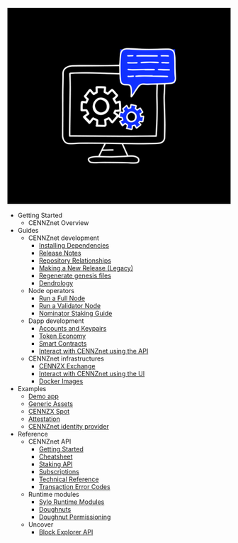 ![Centrality](./images/cogs.png)

- Getting Started
    - CENNZnet Overview
- Guides
    - CENNZnet development
        - [Installing Dependencies](Guides/CENNZnet%20development/Installing-Dependencies)
        - [Release Notes](Guides/CENNZnet%20development/Release-Notes)
        - [Repository Relationships](Guides/CENNZnet%20development/Repository-Relationships)
        - [Making a New Release (Legacy)](Guides/CENNZnet%20development/Making-a-New-Release)
        - [Regenerate genesis files](Guides/CENNZnet%20development/Regenerating-genesis-files-on-Release)
        - [Dendrology](Guides/CENNZnet%20development/Dendrology)
    - Node operators
        - [Run a Full Node](Guides/Node%20operators/Running-a-Full-Node)
        - [Run a Validator Node](Guides/Node%20operators/Validator-Guide)
        - [Nominator Staking Guide](Guides/Node%20operators/Nominator-Staking-Guide)
    - Dapp development
        - [Accounts and Keypairs](Guides/Dapp%20development/Accounts-and-Keypairs)
        - [Token Economy](Guides/Dapp%20development/Token-Economy)
        - [Smart Contracts](Guides/Dapp%20development/Using-Smart-Contracts-on-CENNZnet)
        - [Interact with CENNZnet using the API](Guides/Dapp%20development/Interact-with-CENNZnet--using-the-API)
    - CENNZnet infrastructures
        - [CENNZX Exchange](Guides/CENNZnet%20infrastructures/CENNZX-Exchange)
        - [Interact with CENNZnet using the UI](Exploring-the-CENNZnet-UI)
        - [Docker Images](https://hub.docker.com/r/cennznet/cennznet/tags)
- Examples
    - [Demo app](https://github.com/cennznet/cennznet/wiki/Example-demo-app)
    - [Generic Assets](Examples/API-examples-Generic-Assets)
    - [CENNZX Spot](Examples/API-examples-CENNZX-Spot)
    - [Attestation](Examples/API-examples-Attestation)
    - [CENNZnet identity provider](https://github.com/cennznet/cennznet-identity-provider)
- Reference
    - CENNZnet API
        - [Getting Started](References/CENNZnet%20API/Getting-Started)
        - [Cheatsheet](References/CENNZnet%20API/Cheatsheet)
        - [Staking API](References/CENNZnet%20API/Staking)
        - [Subscriptions](References/CENNZnet%20API/Subscriptions)
        - [Technical Reference](References/CENNZnet%20API/Technical-Reference)
        - [Transaction Error Codes](References/CENNZnet%20API/Transaction-Error-Codes)
    - Runtime modules
        - [Sylo Runtime Modules](References/Runtime%20modules/Sylo-Runtime-Modules)
        - [Doughnuts](References/Runtime%20modules/Doughnut)
        - [Doughnut Permissioning](References/Runtime%20modules/Doughnut-Permissioning)
    - Uncover
        - [Block Explorer API](References/Uncover/UncoverAPI)

